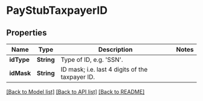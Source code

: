 # PayStubTaxpayerID

## Properties
Name | Type | Description | Notes
------------ | ------------- | ------------- | -------------
**idType** | **String** | Type of ID, e.g. &#39;SSN&#39;. | 
**idMask** | **String** | ID mask; i.e. last 4 digits of the taxpayer ID. | 

[[Back to Model list]](../README.md#documentation-for-models) [[Back to API list]](../README.md#documentation-for-api-endpoints) [[Back to README]](../README.md)


